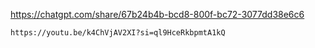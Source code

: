 https://chatgpt.com/share/67b24b4b-bcd8-800f-bc72-3077dd38e6c6

```vid
https://youtu.be/k4ChVjAV2XI?si=ql9HceRkbpmtA1kQ
```

